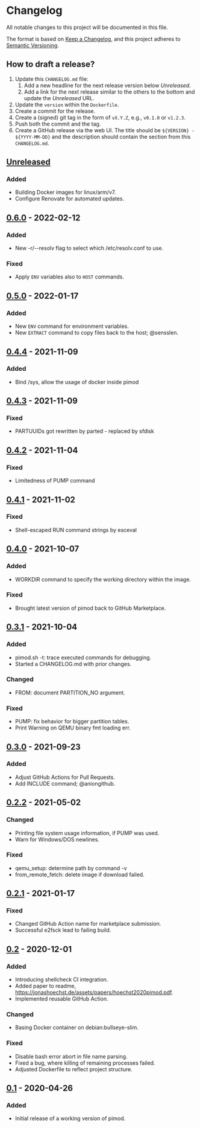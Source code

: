 # Changelog
All notable changes to this project will be documented in this file.

The format is based on [Keep a Changelog](https://keepachangelog.com/en/1.0.0/),
and this project adheres to [Semantic Versioning](https://semver.org/spec/v2.0.0.html).

## How to draft a release?
1. Update this `CHANGELOG.md` file:
    1. Add a new headline for the next release version below _Unreleased_.
    2. Add a link for the next release similar to the others to the bottom and update the _Unreleased_ URL.
2. Update the `version` within the `Dockerfile`.
3. Create a commit for the release.
4. Create a (signed) git tag in the form of `vX.Y.Z`, e.g., `v0.1.0` or `v1.2.3`.
5. Push both the commit and the tag.
6. Create a GitHub release via the web UI.
   The title should be `${VERSION} - ${YYYY-MM-DD}` and the description should contain the section from this `CHANGELOG.md`.

## [Unreleased]
### Added
- Building Docker images for linux/arm/v7.
- Configure Renovate for automated updates.

## [0.6.0] - 2022-02-12
### Added
- New -r/--resolv flag to select which /etc/resolv.conf to use.

### Fixed
- Apply `ENV` variables also to `HOST` commands.

## [0.5.0] - 2022-01-17
### Added
- New `ENV` command for environment variables.
- New `EXTRACT` command to copy files back to the host; @sensslen.

## [0.4.4] - 2021-11-09
### Added
- Bind /sys, allow the usage of docker inside pimod

## [0.4.3] - 2021-11-09
### Fixed
- PARTUUIDs got rewritten by parted - replaced by sfdisk

## [0.4.2] - 2021-11-04
### Fixed
- Limitedness of PUMP command

## [0.4.1] - 2021-11-02
### Fixed
- Shell-escaped RUN command strings by esceval

## [0.4.0] - 2021-10-07
### Added
- WORKDIR command to specify the working directory within the image.

### Fixed
- Brought latest version of pimod back to GitHub Marketplace.

## [0.3.1] - 2021-10-04
### Added
- pimod.sh -t: trace executed commands for debugging.
- Started a CHANGELOG.md with prior changes.

### Changed
- FROM: document PARTITION_NO argument.

### Fixed
- PUMP: fix behavior for bigger partition tables.
- Print Warning on QEMU binary fmt loading err.

## [0.3.0] - 2021-09-23
### Added
- Adjust GitHub Actions for Pull Requests.
- Add INCLUDE command; @aniongithub.

## [0.2.2] - 2021-05-02
### Changed
- Printing file system usage information, if PUMP was used.
- Warn for Windows/DOS newlines.

### Fixed
- qemu_setup: determine path by command -v
- from_remote_fetch: delete image if download failed.

## [0.2.1] - 2021-01-17
### Fixed
- Changed GitHub Action name for marketplace submission.
- Successful e2fsck lead to failing build.

## [0.2] - 2020-12-01
### Added
- Introducing shellcheck CI integration.
- Added paper to readme, <https://jonashoechst.de/assets/papers/hoechst2020pimod.pdf>.
- Implemented reusable GitHub Action.

### Changed
- Basing Docker container on debian:bullseye-slim.

### Fixed
- Disable bash error abort in file name parsing.
- Fixed a bug, where killing of remaining processes failed.
- Adjusted Dockerfile to reflect project structure.

## [0.1] - 2020-04-26
### Added
- Initial release of a working version of pimod.

[Unreleased]: https://github.com/Nature40/pimod/compare/v0.6.0...HEAD
[0.6.0]: https://github.com/Nature40/pimod/compare/v0.5.0...v0.6.0
[0.5.0]: https://github.com/Nature40/pimod/compare/v0.4.4...v0.5.0
[0.4.4]: https://github.com/Nature40/pimod/compare/v0.4.3...v0.4.4
[0.4.3]: https://github.com/Nature40/pimod/compare/v0.4.2...v0.4.3
[0.4.2]: https://github.com/Nature40/pimod/compare/v0.4.1...v0.4.2
[0.4.1]: https://github.com/Nature40/pimod/compare/v0.4.0...v0.4.1
[0.4.0]: https://github.com/Nature40/pimod/compare/v0.3.1...v0.4.0
[0.3.1]: https://github.com/Nature40/pimod/compare/v0.3.0...v0.3.1
[0.3.0]: https://github.com/Nature40/pimod/compare/v0.2.2...v0.3.0
[0.2.2]: https://github.com/Nature40/pimod/compare/v0.2.1...v0.2.2
[0.2.1]: https://github.com/Nature40/pimod/compare/v0.2...v0.2.1
[0.2]: https://github.com/Nature40/pimod/compare/v0.1...v0.2
[0.1]: https://github.com/Nature40/pimod/releases/tag/v0.1
